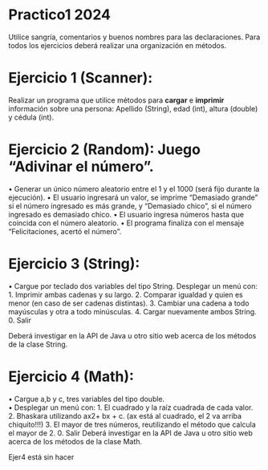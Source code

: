 # Practico1 2024
Utilice sangría, comentarios y buenos nombres para las declaraciones.
Para todos los ejercicios deberá realizar una organización en métodos.

# Ejercicio 1 (Scanner): 

Realizar un programa que utilice métodos para **cargar**  e **imprimir** información sobre una persona: Apellido (String), edad (int), altura (double) y cédula (int). 


# Ejercicio 2 (Random): Juego “Adivinar el número”. 

•	Generar un único número aleatorio entre el 1 y el 1000 (será fijo durante la ejecución).
•	El usuario ingresará un valor, se imprime “Demasiado grande” si el número ingresado es más grande, y “Demasiado chico”, si el número ingresado es demasiado chico. 
•	El usuario ingresa números hasta que coincida con el número aleatorio. 
•	El programa finaliza con el mensaje “Felicitaciones, acertó el número”.

# Ejercicio 3 (String): 

•	Cargue por teclado dos variables del tipo String. Desplegar un menú con:
	1. Imprimir ambas cadenas y su largo.
	2. Comparar igualdad y quien es menor (en caso de ser cadenas distintas).
	3. Cambiar una cadena a todo mayúsculas y otra a todo minúsculas.
	4. Cargar nuevamente ambos String.
	0. Salir

Deberá investigar en la API de Java u otro sitio web acerca de los métodos de la clase String.

# Ejercicio 4 (Math):  
•	Cargue a,b y c, tres variables del tipo double. 	
•	Desplegar un menú con:
		1. El cuadrado y la raíz cuadrada de cada valor.
		2. Bhaskara utilizando ax2+ bx + c.  (ax está al cuadrado, el 2 va arriba chiquito!!!)
		3. El mayor de tres números, reutilizando el método que calcula el mayor de 2.
		0. Salir
		Deberá investigar en la API de Java u otro sitio web acerca de los métodos de la clase Math.

Ejer4 está sin hacer

